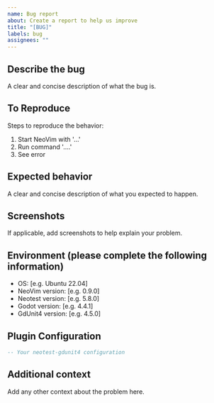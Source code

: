 ```yaml
---
name: Bug report
about: Create a report to help us improve
title: "[BUG]"
labels: bug
assignees: ""
---
```


## Describe the bug

A clear and concise description of what the bug is.

## To Reproduce

Steps to reproduce the behavior:

1. Start NeoVim with '...'
2. Run command '....'
3. See error

## Expected behavior

A clear and concise description of what you expected to happen.

## Screenshots

If applicable, add screenshots to help explain your problem.

## Environment (please complete the following information)

- OS: [e.g. Ubuntu 22.04]
- NeoVim version: [e.g. 0.9.0]
- Neotest version: [e.g. 5.8.0]
- Godot version: [e.g. 4.4.1]
- GdUnit4 version: [e.g. 4.5.0]

## Plugin Configuration

```lua
-- Your neotest-gdunit4 configuration
```

## Additional context

Add any other context about the problem here.

